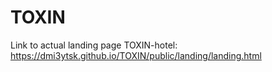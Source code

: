# TOXIN

Link to actual landing page TOXIN-hotel: https://dmi3ytsk.github.io/TOXIN/public/landing/landing.html

